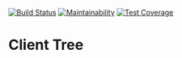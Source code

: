 [![Build Status](https://travis-ci.org/joshpitzalis/clienttree.svg?branch=master)](https://travis-ci.org/joshpitzalis/clienttree)
[![Maintainability](https://api.codeclimate.com/v1/badges/a7d3a377e5ac1f6f60e3/maintainability)](https://codeclimate.com/github/joshpitzalis/clienttree/maintainability)
[![Test Coverage](https://api.codeclimate.com/v1/badges/a7d3a377e5ac1f6f60e3/test_coverage)](https://codeclimate.com/github/joshpitzalis/clienttree/test_coverage)

# Client Tree